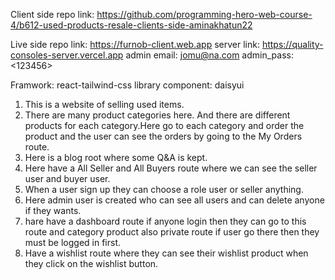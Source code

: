 <!-- -----------------------Project Details------------------- -->
Client side repo link: https://github.com/programming-hero-web-course-4/b612-used-products-resale-clients-side-aminakhatun22

Live side repo link: https://furnob-client.web.app
server link: https://quality-consoles-server.vercel.app
admin email: <jomu@na.com>
admin_pass: <123456>

Framwork: react-tailwind-css
library component: daisyui


<!-- project features -->
1. This is a website of selling used items. 
2. There are many product categories here. And there are different products for each category.Here go to each category and order the product and the user can see the orders by going to the My Orders route.
3. Here is a blog root where some Q&A is kept.
4. Here have a  All Seller and All Buyers route where we can see the seller user and buyer user.
5. When a user sign up they can choose a role user or seller anything.
6. Here admin user is created who can see all users and can delete anyone if they wants.
7. hare have a dashboard route if anyone login then they can go to this route and category product also private route if user go there then they must be logged in first.
8. Have a wishlist route where they can see their wishlist product when they click on the wishlist button.


